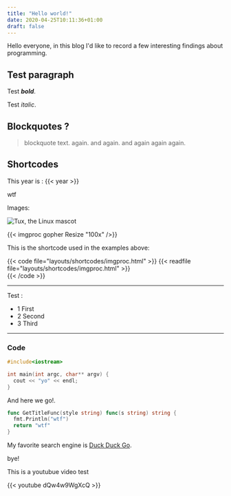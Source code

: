 ```yaml
---
title: "Hello world!"
date: 2020-04-25T10:11:36+01:00
draft: false
---
```


Hello everyone,
in this blog I'd like to record a few interesting findings about programming.

## Test paragraph

Test ***bold***.

Test *italic*.

## Blockquotes ?

> blockquote text.
> again.
> and again.
> and again again again.

## Shortcodes

This year is : {{< year >}}

wtf

Images:

![Tux, the Linux mascot](https://upload.wikimedia.org/wikipedia/commons/3/35/Tux.svg)

{{< imgproc gopher Resize "100x" />}}

This is the shortcode used in the examples above:

{{< code file="layouts/shortcodes/imgproc.html" >}}
{{< readfile file="layouts/shortcodes/imgproc.html" >}}  
{{< /code >}}


***

Test :
  - 1 First
  - 2 Second
  - 3 Third

---

### Code

```c++
#include<iostream>

int main(int argc, char** argv) {
  cout << "yo" << endl;
}
```

And here we go!.

```go
func GetTitleFunc(style string) func(s string) string {
  fmt.Println("wtf")
  return "wtf"
}
```

My favorite search engine is [Duck Duck Go](https://duckduckgo.com "The best search engine for privacy").

bye!

This is a youtubue video test

{{< youtube dQw4w9WgXcQ >}}

